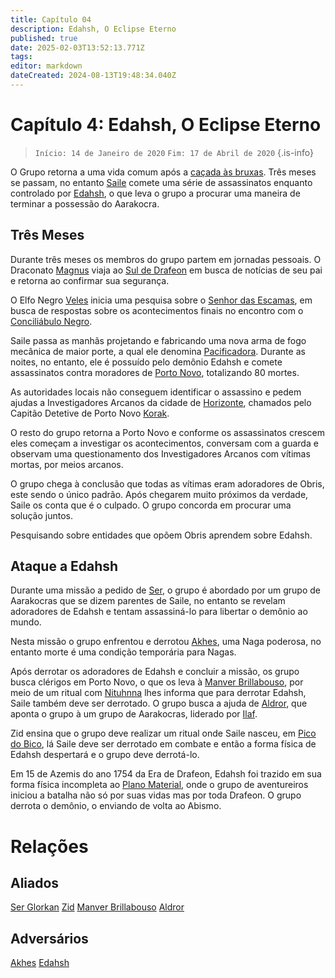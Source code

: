 ```yaml
---
title: Capítulo 04
description: Edahsh, O Eclipse Eterno
published: true
date: 2025-02-03T13:52:13.771Z
tags: 
editor: markdown
dateCreated: 2024-08-13T19:48:34.040Z
---
```


# Capítulo 4: Edahsh, O Eclipse Eterno

>  `Início: 14 de Janeiro de 2020`
>  `Fim: 17 de Abril de 2020`
{.is-info}

O Grupo retorna a uma vida comum após a [caçada às bruxas](/capitulos/capitulo-3-a-bruxa-do-pantano#capitulo-3-a-bruxa-do-pantano). Três meses se passam, no entanto [Saile](/individuos/personagens-de-jogadores/saile) comete uma série de assassinatos enquanto controlado por [Edahsh](/individuos/edahsh), o que leva o grupo a procurar uma maneira de terminar a possessão do Aarakocra.

## Três Meses
Durante três meses os membros do grupo partem em jornadas pessoais. O Draconato [Magnus](/individuos/personagens-de-jogadores/magnus-ponta-de-lanca) viaja ao [Sul de Drafeon](/lugares/plano-material/drafeon/sul-de-drafeon) em busca de notícias de seu pai e retorna ao confirmar sua segurança.

O Elfo Negro [Veles](/individuos/personagens-de-jogadores/veles-lupis-lugh) inicia uma pesquisa sobre o [Senhor das Escamas](/individuos/lopsur), em busca de respostas sobre os acontecimentos finais no encontro com o [Conciliábulo Negro](/faccoes/faccoes-independentes/conciliabulo-negro).

Saile passa as manhãs projetando e fabricando uma nova arma de fogo mecânica de maior porte, a qual ele denomina [Pacificadora](/itens/pacificadora). Durante as noites, no entanto, ele é possuído pelo demônio Edahsh e comete assassinatos contra moradores de [Porto Novo](/lugares/plano-material/drafeon/sudeste-de-drafeon/porto-novo), totalizando 80 mortes.

As autoridades locais não conseguem identificar o assassino e pedem ajudas a Investigadores Arcanos da cidade de [Horizonte](/lugares/plano-material/drafeon/sul-de-drafeon/horizonte), chamados pelo Capitão Detetive de Porto Novo [Korak](/individuos/korak).

O resto do grupo retorna a Porto Novo e conforme os assassinatos crescem eles começam a investigar os acontecimentos, conversam com a guarda e observam uma questionamento dos Investigadores Arcanos com vítimas mortas, por meios arcanos.

O grupo chega à conclusão que todas as vítimas eram adoradores de Obris, este sendo o único padrão. Após chegarem muito próximos da verdade, Saile os conta que é o culpado. O grupo concorda em procurar uma solução juntos.

Pesquisando sobre entidades que opõem Obris aprendem sobre Edahsh.

## Ataque a Edahsh
Durante uma missão a pedido de [Ser](/individuos/ser-glorkan), o grupo é abordado por um grupo de Aarakocras que se dizem parentes de Saile, no entanto se revelam adoradores de Edahsh e tentam assassiná-lo para libertar o demônio ao mundo.

Nesta missão o grupo enfrentou e derrotou [Akhes](/individuos/akhes), uma Naga poderosa, no entanto morte é uma condição temporária para Nagas.

Após derrotar os adoradores de Edahsh e concluir a missão, os grupo busca clérigos em Porto Novo, o que os leva à [Manver Brillabouso](/individuos/manver-brillabouso#manver-brillabouso), por meio de um ritual com [Nituhnna](/divindades/panteao-das-treze-estrelas/nituhnna#nituhnna) lhes informa que para derrotar Edahsh, Saile também deve ser derrotado. O grupo busca a ajuda de [Aldror](/individuos/aldror), que aponta o grupo à um grupo de Aarakocras, liderado por [Ilaf](/individuos/ilaf).

Zid ensina que o grupo deve realizar um ritual onde Saile nasceu, em [Pico do Bico](/lugares/plano-material/drafeon/sudeste-de-drafeon/muro-das-pontas/pico-do-bico), lá Saile deve ser derrotado em combate e então a forma física de Edahsh despertará e o grupo deve derrotá-lo.

Em 15 de Azemis do ano 1754 da Era de Drafeon, Edahsh foi trazido em sua forma física incompleta ao [Plano Material](/lugares/plano-material), onde o grupo de aventureiros iniciou a batalha não só por suas vidas mas por toda Drafeon. O grupo derrota o demônio, o enviando de volta ao Abismo.

# Relações
## Aliados
[Ser Glorkan](/individuos/ser-glorkan)
[Zid](/individuos/zid)
[Manver Brillabouso](/individuos/manver-brillabouso#manver-brillabouso)
[Aldror](/individuos/aldror)

## Adversários
[Akhes](/individuos/akhes)
[Edahsh](/individuos/edahsh)